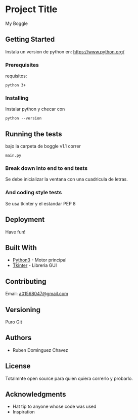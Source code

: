 
# Project Title

My Boggle

## Getting Started

Instala un version de python en: https://www.python.org/

### Prerequisites

requisitos:

```
python 3+
```

### Installing

Instalar python y checar con

```
python --version
```

## Running the tests

bajo la carpeta de boggle v1.1 correr

```
main.py
```

### Break down into end to end tests

Se debe inicializar la ventana con una cuadricula de letras.

### And coding style tests

Se usa tkinter y el estandar PEP 8

## Deployment

Have fun!

## Built With

* [Python3](https://www.python.org/) - Motor principal
* [Tkinter](https://docs.python.org/3/library/tkinter.html) - Libreria GUI

## Contributing

Email: a01568047@gmail.com

## Versioning

Puro Git 

## Authors

* Ruben Dominguez Chavez

## License

Totalmnte open source para quien quiera correrlo y probarlo.

## Acknowledgments

* Hat tip to anyone whose code was used
* Inspiration

